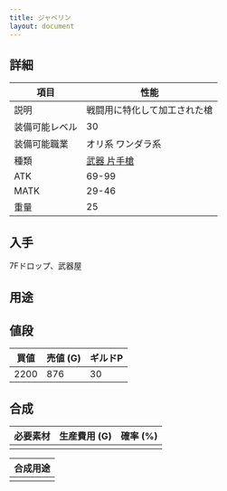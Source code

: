 ```yaml
---
title: ジャベリン
layout: document
---
```

## 詳細


|項目|性能|
|---|---|
|説明|戦闘用に特化して加工された槍|
|装備可能レベル|30|
|装備可能職業|オリ系 ワンダラ系|
|種類|[武器 片手槍](武器(片手槍))|
|ATK|69-99|
|MATK|29-46|
|重量|25|

## 入手

7Fドロップ、武器屋

## 用途

## 値段


|買値|売値 (G)|ギルドP|
|---|---|---|
|2200|876|30|

## 合成


|必要素材|生産費用 (G)|確率 (%)|
|---|---|---|
||||


|合成用途|
|---|
||